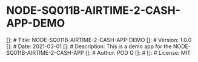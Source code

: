 # NODE-SQ011B-AIRTIME-2-CASH-APP-DEMO
[]: # Title: NODE-SQ011B-AIRTIME-2-CASH-APP-DEMO
[]: # Version: 1.0.0
[]: # Date: 2021-03-01
[]: # Description: This is a demo app for the NODE-SQ011B-AIRTIME-2-CASH-APP
[]: # Author: POD G
[]: #
[]: # License: MIT

